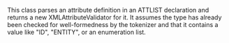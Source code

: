 This class parses an attribute definition in an ATTLIST declaration and returns a new XMLAttributeValidator for it. It assumes the type has already been checked for well-formedness by the tokenizer and that it contains a value like "ID", "ENTITY", or an enumeration list.